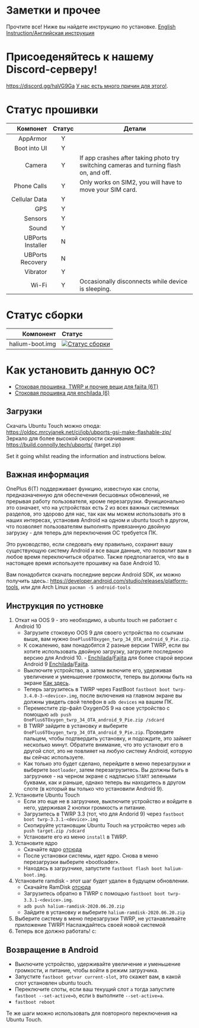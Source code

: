 # Заметки и прочее

Прочтите все! Ниже вы найдете инструкцию по установке.
[English Instruction/Английская инструкция](https://github.com/ubports-oneplus6/documentation/blob/master/README.md)
# Присоеденяйтесь к нашему Discord-серверу!

https://discord.gg/haVG9Ga [У нас есть много причин для этого!](https://imgur.com/a/WM9ZNDc).

# Статус прошивки

|         Компонет | Статус | Детали            |
|------------------:|:------:|--------------------|
|          AppArmor |    Y   |                    |
|      Boot into UI |    Y   |                    |
|            Camera |    Y   | If app crashes after taking photo try switching cameras and turning flash on, and off. |
|       Phone Calls |    Y   |  Only works on SIM2, you will have to move your SIM card. |
|     Cellular Data |    Y   |                    |
|               GPS |    Y   |                    |
|           Sensors |    Y   |                    |
|             Sound |    Y   |                    |
| UBPorts Installer |    N   |                    |
|  UBPorts Recovery |    N   |                    |
|          Vibrator |    Y   |                    |
|             Wi-Fi |    Y   | Occasionally disconnects while device is sleeping. |

# Статус сборки

|         Компонент | Статус |
|------------------:|:-------|
|   halium-boot.img | [![Статус сборки](https://oldpc.mrcyjanek.net:443/ci/job/ubports-oneplus6-android_kernel_oneplus_sdm845/badge/icon)](https://oldpc.mrcyjanek.net:443/ci/job/ubports-oneplus6-android_kernel_oneplus_sdm845/) |

# Как установить данную ОС?

 * [Стоковая прошивка, TWRP и прочие вещи для fajita (6T)](https://oldpc.mrcyjanek.net/files/all/Documents/Porting/fajita)
 * [Стоковая прошивка для enchilada (6)](https://oldpc.mrcyjanek.net/files/all/Documents/Porting/enchilada)

## Загрузки
Скачать Ubuntu Touch можно отюда: https://oldpc.mrcyjanek.net/ci/job/ubports-gsi-make-flashable-zip/
Зеркало для более высокой скорости скачивания: https://build.connolly.tech/ubports/ (target.zip)

Set it going whilst reading the information and instructions below.

## Важная информация

OnePlus 6(T) поддерживает функцию, известную как слоты, предназначенную для обеспечения бесшовных обновлений, не прерывая работу пользователя, кроме перезагрузки. Функционально это означает, что на устройствах есть 2 из всех важных системных разделов, это здорово для нас, так как мы можем использовать это в наших интересах, установив Android на одном и ubuntu touch в другом, что позволяет пользователям выполнять привязанную двойную загрузку - для теперь для переключения ОС требуется ПК.

Это руководство, если следовать ему правильно, сохранит вашу существующую систему Android и все ваши данные, что позволит вам в любое время переключиться обратно. Также предполагается, что вы в настоящее время используете прошивку на базе Android 10.

Вам понадобится скачать последние версии Android SDK, их можно получить здесь.: https://developer.android.com/studio/releases/platform-tools, или для Arch Linux `pacman -S android-tools`

## Инструкция по устновке

1. Откат на OOS 9 - это необходимо, а ubuntu touch не работает с Android 10
    * Загрузите стоковую OOS 9 для своего устройства по ссылкам выше, вам нужно `OnePlus6TOxygen_twrp_34_OTA_android_9_Pie.zip`.
    * К сожалению, вам понадобятся 2 разные версии TWRP, если вы хотите использовать двойную загрузку, загрузите последнюю версию для Android 10. - [Enchilada](https://eu.dl.twrp.me/enchilada/twrp-3.4.0-3-enchilada.img.html)/[Fajita](https://dl.twrp.me/fajita/twrp-3.4.0-1-fajita.img.html) для более старой версии Android 9 [Enchilada](https://eu.dl.twrp.me/enchilada/twrp-3.3.1-2-enchilada.img.html)/[Fajita](https://dl.twrp.me/fajita/twrp-3.3.1-1-fajita.img.html).
    * Выключите устройство, а затем включите его, удерживая увеличение и уменьшение громкости, теперь вы должны быть на экране [Как здесь](https://gist.github.com/Jim-Bar/a74dc9f45d049340c2a8576f2bdef701#file-oneplus_6_bootloader-jpg).
    * Теперь загрузитесь в TWRP через FastBoot `fastboot boot twrp-3.4.0-3-<device>.img`, после включения на главном экране вы должны увидеть свой телефон в `adb devices` на вашем ПК.
    * Переместите zip-файл OxygenOS 9 на свое устройство с помощью `adb push OnePlus6TOxygen_twrp_34_OTA_android_9_Pie.zip /sdcard`
    * В TWRP зайдите в установку и выберите `OnePlus6TOxygen_twrp_34_OTA_android_9_Pie.zip`. Проведите пальцем, чтобы подтвердить установку, и подождите, это займет несколько минут. Обратите внимание, что это установит его в другой слот, это не повлияет на любую систему Android, которую вы сейчас используете.
    * Как только это будет сделано, перейдите в меню перезагрузки и выберите `bootloader`, затем перезагрузитесь. Вы должны быть в загрузчике - на черном экране с надписью `START` зелеными буквами, как и раньше, однако теперь вы находитесь в другом слоте (в который вы только что установили Android 9).
2. Установите Ubuntu Touch
    * Если это еще не в загрузчике, выключите устройство и войдите в него, удерживая 2 кнопки громкость и питание.
    * Загрузитесь в TWRP 3.3 (тот, что для Andorid 9) через `fastboot boot twrp-3.3.1-<device>.img`
    * Скопируйте установщик Ubuntu Touch на устройство через `adb push target.zip /sdcard`
    * Установите его из меню `install` в TWRP.
3. Установите ядро
    * Скачайте ядро [отсюда](https://mrcyjanek.net/ci/job/ubports-oneplus6-android_kernel_oneplus_sdm845/)
    * После установки системы, идет ядро. Снова в меню перезагрузки выберите «bootloader».
    * Находясь в загрузчике, запустите `fastboot flash boot halium-boot.img`.
4. Установите ramdisk - этот шаг будет удален в будущем обновлении.
    * Скачайте RamDisk [отсюда](https://oldpc.mrcyjanek.net/files/:D/Documents/Porting/fajita/ubuntu-touch/zips/halium-ramdisk-2020.06.20.zip)
    * Загрузитесь обратно в TWRP с помощью `fastboot boot twrp-3.3.1-<device>.img`.
    * `adb push halium-ramdisk-2020.06.20.zip`
    * Зайдите в установку и выберите `halium-ramdisk-2020.06.20.zip`
5. Выберите систему в меню перезагрузки TWRP, не устанавливайте приложение TWRP!
Наслаждайтесь своей новой системой
1734895. Теперь все должно работать! c:

## Возвращение в Android
* Выключите устройство, удерживайте увеличение и уменьшение громкости, и питание, чтобы войти в режим загрузчика.
* Запустите `fastboot getvar current-slot`, это скажет вам, в какой слот установлен ubuntu touch.
* Переключите слоты, если ваш текущий слот `a` тогда запустите `fastboot --set-active=b`, если `b` выполните `--set-active=a`.
* `fastboot reboot`

Те же шаги можно использовать для повторного переключения на Ubuntu Touch.
